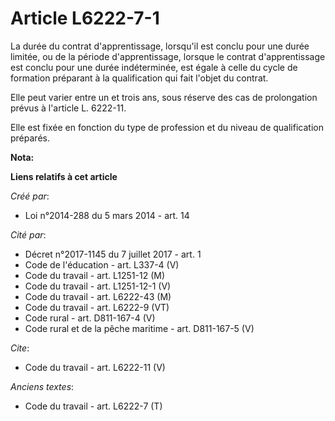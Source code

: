 # Article L6222-7-1

La durée du contrat d'apprentissage, lorsqu'il est conclu pour une durée limitée, ou de la période d'apprentissage, lorsque
le contrat d'apprentissage est conclu pour une durée indéterminée, est égale à celle du cycle de formation préparant à la
qualification qui fait l'objet du contrat. 

Elle peut varier entre un et trois ans, sous réserve des cas de prolongation prévus à l'article L. 6222-11. 

Elle est fixée en fonction du type de profession et du niveau de qualification préparés.

**Nota:**



**Liens relatifs à cet article**

_Créé par_:

  - Loi n°2014-288 du 5 mars 2014 - art. 14

_Cité par_:

  - Décret n°2017-1145 du 7 juillet 2017 - art. 1
  - Code de l'éducation - art. L337-4 (V)
  - Code du travail - art. L1251-12 (M)
  - Code du travail - art. L1251-12-1 (V)
  - Code du travail - art. L6222-43 (M)
  - Code du travail - art. L6222-9 (VT)
  - Code rural - art. D811-167-4 (V)
  - Code rural et de la pêche maritime - art. D811-167-5 (V)

_Cite_:

  - Code du travail - art. L6222-11 (V)

_Anciens textes_:

  - Code du travail - art. L6222-7 (T)

